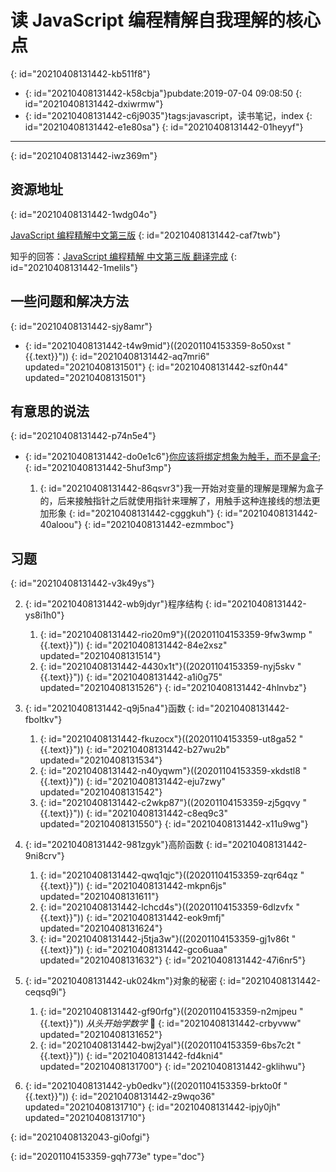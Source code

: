 # 读 JavaScript 编程精解自我理解的核心点
{: id="20210408131442-kb511f8"}

- {: id="20210408131442-k58cbja"}pubdate:2019-07-04 09:08:50
  {: id="20210408131442-dxiwrmw"}
- {: id="20210408131442-c6j9035"}tags:javascript，读书笔记，index
  {: id="20210408131442-e1e80sa"}
{: id="20210408131442-01heyyf"}

---
{: id="20210408131442-iwz369m"}

## 资源地址
{: id="20210408131442-1wdg04o"}

[JavaScript 编程精解中文第三版](https://legacy.gitbook.com/book/wizardforcel/eloquent-js-3e/details)
{: id="20210408131442-caf7twb"}

知乎的回答：[JavaScript 编程精解 中文第三版 翻译完成](https://zhuanlan.zhihu.com/p/37881866)
{: id="20210408131442-1melils"}

## 一些问题和解决方法
{: id="20210408131442-sjy8amr"}

- {: id="20210408131442-t4w9mid"}((20201104153359-8o50xst "{{.text}}"))
  {: id="20210408131442-aq7mri6" updated="20210408131501"}
{: id="20210408131442-szf0n44" updated="20210408131501"}

## 有意思的说法
{: id="20210408131442-p74n5e4"}

- {: id="20210408131442-do0e1c6"}[你应该将绑定想象为触手，而不是盒子](https://wizardforcel.gitbooks.io/eloquent-js-3e/content/2.html#绑定);
  {: id="20210408131442-5huf3mp"}

  1. {: id="20210408131442-86qsvr3"}我一开始对变量的理解是理解为盒子的，后来接触指针之后就使用指针来理解了，用触手这种连接线的想法更加形象
     {: id="20210408131442-cgggkuh"}
  {: id="20210408131442-40aloou"}
{: id="20210408131442-ezmmboc"}

## 习题
{: id="20210408131442-v3k49ys"}

2. {: id="20210408131442-wb9jdyr"}程序结构
   {: id="20210408131442-ys8i1h0"}

   1. {: id="20210408131442-rio20m9"}((20201104153359-9fw3wmp "{{.text}}"))
      {: id="20210408131442-84e2xsz" updated="20210408131514"}
   2. {: id="20210408131442-4430x1t"}((20201104153359-nyj5skv "{{.text}}"))
      {: id="20210408131442-a1i0g75" updated="20210408131526"}
   {: id="20210408131442-4hlnvbz"}
3. {: id="20210408131442-q9j5na4"}函数
   {: id="20210408131442-fboltkv"}

   1. {: id="20210408131442-fkuzocx"}((20201104153359-ut8ga52 "{{.text}}"))
      {: id="20210408131442-b27wu2b" updated="20210408131534"}
   2. {: id="20210408131442-n40yqwm"}((20201104153359-xkdstl8 "{{.text}}"))
      {: id="20210408131442-eju7zwy" updated="20210408131542"}
   3. {: id="20210408131442-c2wkp87"}((20201104153359-zj5gqvy "{{.text}}"))
      {: id="20210408131442-c8eq9c3" updated="20210408131550"}
   {: id="20210408131442-x11u9wg"}
4. {: id="20210408131442-981zgyk"}高阶函数
   {: id="20210408131442-9ni8crv"}

   1. {: id="20210408131442-qwq1qjc"}((20201104153359-zqr64qz "{{.text}}"))
      {: id="20210408131442-mkpn6js" updated="20210408131611"}
   2. {: id="20210408131442-lchcd4s"}((20201104153359-6dlzvfx "{{.text}}"))
      {: id="20210408131442-eok9mfj" updated="20210408131624"}
   3. {: id="20210408131442-j5tja3w"}((20201104153359-gj1v86t "{{.text}}"))
      {: id="20210408131442-gco6uaa" updated="20210408131632"}
   {: id="20210408131442-47i6nr5"}
5. {: id="20210408131442-uk024km"}对象的秘密
   {: id="20210408131442-ceqsq9i"}

   1. {: id="20210408131442-gf90rfg"}((20201104153359-n2mjpeu "{{.text}}"))  *从头开始学数学* 🤣
      {: id="20210408131442-crbyvww" updated="20210408131652"}
   2. {: id="20210408131442-bwj2yal"}((20201104153359-6bs7c2t "{{.text}}"))
      {: id="20210408131442-fd4kni4" updated="20210408131700"}
   {: id="20210408131442-gklihwu"}
6. {: id="20210408131442-yb0edkv"}((20201104153359-brkto0f "{{.text}}"))
   {: id="20210408131442-z9wqo36" updated="20210408131710"}
{: id="20210408131442-ipjy0jh" updated="20210408131710"}

{: id="20210408132043-gi0ofgi"}


{: id="20201104153359-gqh773e" type="doc"}
